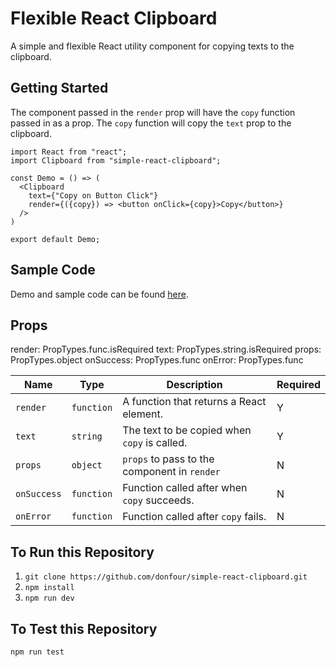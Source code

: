 # Flexible React Clipboard

A simple and flexible React utility component for copying texts to the clipboard.

## Getting Started

The component passed in the `render` prop will have the `copy` function passed in as a prop.
The `copy` function will copy the `text` prop to the clipboard.

```
import React from "react";
import Clipboard from "simple-react-clipboard";

const Demo = () => (
  <Clipboard
    text={"Copy on Button Click"}
    render={({copy}) => <button onClick={copy}>Copy</button>}
  />
)

export default Demo;
```

## Sample Code

Demo and sample code can be found [here](http://donfour.github.io/simple-react-clipboard).

## Props

render: PropTypes.func.isRequired
text: PropTypes.string.isRequired
props: PropTypes.object
onSuccess: PropTypes.func
onError: PropTypes.func

Name | Type | Description | Required
--- | --- | --- | ---
`render` | `function` | A function that returns a React element. | Y
`text` | `string` | The text to be copied when `copy` is called. | Y
`props` | `object` | `props` to pass to the component in `render` | N
`onSuccess` | `function` | Function called after when `copy` succeeds. | N
`onError` | `function` | Function called after `copy` fails. | N

## To Run this Repository

1. `git clone https://github.com/donfour/simple-react-clipboard.git`
3. `npm install`
4. `npm run dev`

## To Test this Repository

```
npm run test
```
